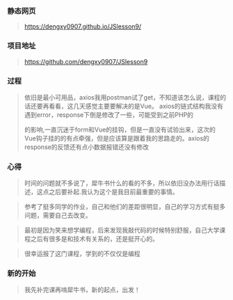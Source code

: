 ### 静态网页
> https://dengxy0907.github.io/JSlesson9/
### 项目地址
> https://github.com/dengxy0907/JSlesson9

###   过程
> 依旧是最小可用品，axios我用postman试了get，不知道该怎么说，课程的话还要再看看，这几天感觉主要要解决的是Vue。
axios的链式结构我没有遇到error，response下倒是修改了一些，可能受到之前PHP的<form act="">的影响,一直沉迷于form和Vue的挂钩，但是一直没有试验出来，这次的Vue钩子挂的的有点牵强，但是应该算是跟着我的思路走的。axios的response的反馈还有点小数据报错还没有修改
###  心得
> 时间的问题就不多说了，犀牛书什么的看的不多，所以依旧没办法用行话描述，这点之后要补起.我认为这个是我目前最重要的事情。

> 参考了挺多同学的作业，自己和他们的差距很明显，自己的学习方式有挺多问题，需要自己去改变。

> 最初是因为笑来想学编程，后来发现我敲代码的时候特别舒服，自己大学课程之后有很多是和技术有关系的，还是挺开心的。

> 很幸运报了这门课程，学到的不仅仅是编程
###  新的开始
> 我先补完课再啃犀牛书，新的起点，出发！

